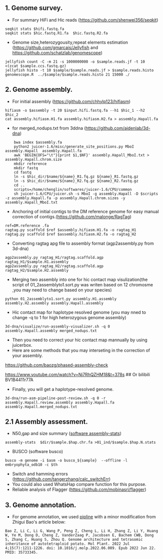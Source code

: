 
## 1. Genome survey.

- For summary HiFi and Hic reads (https://github.com/shenwei356/seqkit)
```
seqkit stats $hifi.fastq.fa
seqkit stats $hic.fastq.R1.fa  $hic.fastq.R2.fa 
```
- Genome size,heterozygousity,repeat elements estimation (https://github.com/gmarcais/Jellyfish and https://github.com/schatzlab/genomescope)

```
jellyfish count -C -m 21 -s 1000000000 -o $sample.reads.jf -t 10 <(zcat $sample.ccs.fastq.gz) 
jellyfish histo -t 10 $sample/$sample.reads.jf > $sample.reads.histo
genomescope.R  ../$sample/$sample.reads.histo 21 15000 ./
```

## 2. Genome assembly.

- For initial assembly (https://github.com/chhylp123/hifiasm)
```
hifiasm -o $assembly -t 20 $input.hifi.fastq.fa --h1 $hic_1 --h2 $hic_2
cat assembly.hifiasm.H1.fa assembly.hifiasm.H2.fa > assembly.Hapall.fa
```
- for merged_nodups.txt from 3ddna (https://github.com/aidenlab/3d-dna)
```
    bwa index $assembly.fa
    python2 juicer-1.6/misc/generate_site_positions.py MboI assembly.Hapall  assembly.Hapall.fa
    awk 'BEGIN{OFS="\t"}{print $1,$NF}' assembly.Hapall_MboI.txt > assembly.Hapall.chrom.size
    mkdir reference
    mkdir fastq 
    cd fastq
    ln -s $hic_dir/$name/${name}_R1.fq.gz ${name}_R1.fastq.gz
    ln -s $hic_dir/$name/${name}_R2.fq.gz ${name}_R2.fastq.gz
    cd ..
    scripts=/home/chenglin/softwares/juicer-1.6/CPU/common
    sh juicer-1.6/CPU/juicer.sh -s MboI -g assembly.Hapall -D $scripts -z assembly.Hapall.fa -p assembly.Hapall.chrom.sizes -y assembly.Hapall_MboI.txt
```
- Anchoring of initial contigs to the DM reference genome for easy manual correction of contigs.(https://github.com/malonge/RagTag)
```
ref=DM.reference .fa
ragtag.py scaffold $ref $assembly.hifiasm.H1.fa -o ragtag_H1
ragtag.py scaffold $ref $assembly.hifiasm.H2.fa -o ragtag_H2
```
- Converting ragtag apg file to assembly format (agp2assembly.py from 3d-dna)
```
agp2assembly.py ragtag_H1/ragtag.scaffold.agp  ragtag_H1/$sample.H1.assembly
agp2assembly.py ragtag_H2/ragtag.scaffold.agp  ragtag_H2/$sample.H2.assembly
```
- Merging two assembly into one for hic contact map visulization(the script of 01_2assemblyto1.sort.py was writen based on 12 chromosme ,you may 
need to change based on your species)
```
python 01_2assemblyto1.sort.py assembly.H1.assembly assembly.H2.assembly assembly.Hapall.assembly
```

- Hic contact map for haplotype resolved genome (you may nned to change -q to 1 for high heterozygous genome assembly)
```
3d-dna/visualize/run-assembly-visualizer.sh -q 0 assembly.Hapall.assembly merged_nodups.txt
```

- Then you  need to correct your hic contact map mannually by using juicerbox.
- Here are some methods that you may interseting in the correction of your assembly.


https://github.com/baozg/phased-assembly-check

https://www.youtube.com/watch?v=Nj7RhQZHM18&t=378s   ## Or bilibili  BV1B4411r77A


- Finally, you will get a haplotype-resolved genome.
```
3d-dna/run-asm-pipeline-post-review.sh -q 0 -r assembly.Hapall.review.assembly assembly.Hapall.fa assembly.Hapall.merged_nodups.txt
```


## 2.1 Assembly assessment.

- N50,gap and size summary ([software assembly-stats](https://github.com/sanger-pathogens/assembly-stats))
```
assembly-stats  $dir/$sample.$hap.chr.fa >01_ind/$sample.$hap.N.stats
```
- BUSCO  (software busco)
```
busco -m genome -i $asm -o busco_${sample}  --offline -l embryophyta_odb10 -c $th
```

- Switch and hamming errors (https://github.com/tangerzhang/calc_switchErr)
- You could also used  WhatsHap compare function for this purpose.
- Reliable analysis of Flagger (https://github.com/mobinasri/flagger)


## 3. Genome annotation.
- For genome annotation, we used [pipline](https://github.com/baozg/assembly-annotation-pipeline/tree/main) with a minor modification from Zhigui Bao's article below:

``
Bao Z, Li C, Li G, Wang P, Peng Z, Cheng L, Li H, Zhang Z, Li Y, Huang W, Ye M, Dong D, Cheng Z, VanderZaag P, Jacobsen E, Bachem CWB, Dong S, Zhang C, Huang S, Zhou Q. Genome architecture and tetrasomic inheritance of autotetraploid potato. Mol Plant. 2022 Jul 4;15(7):1211-1226. doi: 10.1016/j.molp.2022.06.009. Epub 2022 Jun 22. PMID: 35733345.
``

  
